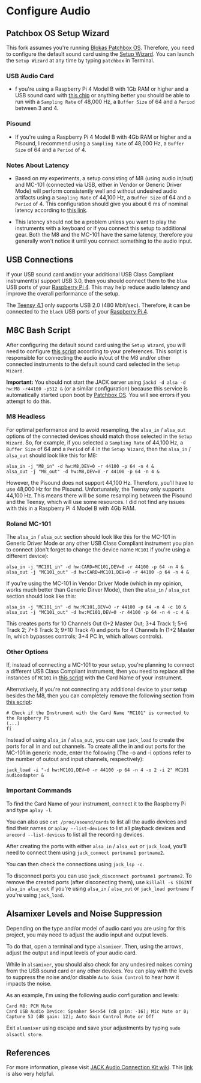 # Configure Audio

## Patchbox OS Setup Wizard

This fork assumes you're running [Blokas Patchbox OS](https://blokas.io/patchbox-os/). Therefore, you need to configure the default sound card using the [Setup Wizard](https://blokas.io/patchbox-os/docs/setup-wizard/). You can launch the `Setup Wizard` at any time by typing `patchbox` in Terminal.

### USB Audio Card

- f you're using a Raspberry Pi 4 Model B with 1Gb RAM or higher and a USB sound card with [this chip](https://datasheet.lcsc.com/lcsc/1912111437_Cmedia-HS-100B_C371351.pdf) or anything better you should be able to run with a `Sampling Rate` of 48,000 Hz, a `Buffer Size` of 64 and a `Period` between 3 and 4.

### Pisound

- If you're using a Raspberry Pi 4 Model B with 4Gb RAM or higher and a Pisound, I recommend using a `Sampling Rate` of 48,000 Hz, a `Buffer Size` of 64 and a `Period` of 4.

### Notes About Latency

- Based on my experiments, a setup consisting of M8 (using audio in/out) and MC-101 (connected via USB, either in Vendor or Generic Driver Mode) will perform consistently well and without undesired audio artifacts using a `Sampling Rate` of 44,100 Hz, a `Buffer Size` of 64 and a `Period` of 4. This configuration should give you about 6 ms of nominal latency according to [this link](https://wiki.linuxaudio.org/wiki/list_of_jack_frame_period_settings_ideal_for_usb_interface).

- This latency should not be a problem unless you want to play the instruments with a keyboard or if you connect this setup to additional gear. Both the M8 and the MC-101 have the same latency, therefore you generally won't notice it until you connect something to the audio input.

## USB Connections

If your USB sound card and/or your additional USB Class Compliant instrument(s) support USB 3.0, then you should connect them to the `blue` USB ports of your [Raspberry Pi 4](https://www.raspberrypi.com/products/raspberry-pi-4-model-b/). This may help reduce audio latency and improve the overall performance of the setup.

The [Teensy 4.1](https://www.pjrc.com/store/teensy41.html) only supports USB 2.0 (480 Mbit/sec). Therefore, it can be connected to the `black` USB ports of your [Raspberry Pi 4](https://www.raspberrypi.com/products/raspberry-pi-4-model-b/).

## M8C Bash Script

After configuring the default sound card using the `Setup Wizard`, you will need to configure [this script](https://github.com/RowdyVoyeur/m8c-rpi4/blob/main/m8c.sh) according to your preferences. This script is responsible for connecting the audio in/out of the M8 and/or other connected instruments to the default sound card selected in the `Setup Wizard`.

**Important:** You should not start the JACK server using `jackd -d alsa -d hw:M8 -r44100 -p512 &` (or a similar configuration) because this service is automatically started upon boot by [Patchbox OS](https://blokas.io/patchbox-os/docs/software-guides). You will see errors if you attempt to do this.

### M8 Headless

For optimal performance and to avoid resampling, the `alsa_in` / `alsa_out` options of the connected devices should match those selected in the `Setup Wizard`. So, for example, if you selected a `Sampling Rate` of 44,100 Hz, a `Buffer Size` of 64 and a `Period` of 4 in the `Setup Wizard`, then the `alsa_in` / `alsa_out` should look like this for M8:
```
alsa_in -j "M8_in" -d hw:M8,DEV=0 -r 44100 -p 64 -n 4 &
alsa_out -j "M8_out" -d hw:M8,DEV=0 -r 44100 -p 64 -n 4 &
```

However, the Pisound does not support 44,100 Hz. Therefore, you'll have to use 48,000 Hz for the Pisound. Unfortunately, the Teensy only supports 44,100 Hz. This means there will be some resampling between the Pisound and the Teensy, which will use some resources. I did not find any issues with this in a Raspberry Pi 4 Model B with 4Gb RAM.

### Roland MC-101

The `alsa_in` / `alsa_out` section should look like this for the MC-101 in Generic Driver Mode or any other USB Class Compliant instrument you plan to connect (don't forget to change the device name `MC101` if you're using a different device):
```
alsa_in -j "MC101_in" -d hw:CARD=MC101,DEV=0 -r 44100 -p 64 -n 4 &
alsa_out -j "MC101_out" -d hw:CARD=MC101,DEV=0 -r 44100 -p 64 -n 4 &
```

If you're using the MC-101 in Vendor Driver Mode (which in my opinion, works much better than Generic Dirver Mode), then the `alsa_in` / `alsa_out` section should look like this:
```
alsa_in -j "MC101_in" -d hw:MC101,DEV=0 -r 44100 -p 64 -n 4 -c 10 &
alsa_out -j "MC101_out" -d hw:MC101,DEV=0 -r 44100 -p 64 -n 4 -c 4 &
```

This creates ports for 10 Channels Out (1+2 Master Out; 3+4 Track 1; 5+6 Track 2; 7+8 Track 3; 9+10 Track 4) and ports for 4 Channels In (1+2 Master In, which bypasses controls; 3+4 PC In, which allows controls).

### Other Options

If, instead of connecting a MC-101 to your setup, you're planning to connect a different USB Class Compliant instrument, then you need to replace all the instances of `MC101` in [this script](https://github.com/RowdyVoyeur/m8c-rpi4/blob/main/m8c.sh) with the Card Name of your instrument.

Alternatively, if you're not connecting any additional device to your setup besides the M8, then you can completely remove the following section from [this script](https://github.com/RowdyVoyeur/m8c-rpi4/blob/main/m8c.sh):

```
# Check if the Instrument with the Card Name "MC101" is connected to the Raspberry Pi
(...)
fi
```

Instead of using `alsa_in` / `alsa_out`, you can use `jack_load` to create the ports for all in and out channels. To create all the in and out ports for the MC-101 in generic mode, enter the following (The -o and -i options refer to the number of outout and input channels, respectively):
```
jack_load -i "-d hw:MC101,DEV=0 -r 44100 -p 64 -n 4 -o 2 -i 2" MC101 audioadapter &
```

### Important Commands

To find the Card Name of your instrument, connect it to the Raspberry Pi and type `aplay -l`.

You can also use `cat /proc/asound/cards` to list all the audio devices and find their names or `aplay --list-devices` to list all playback devices and `arecord --list-devices` to list all the recording devices.

After creating the ports with either `alsa_in` / `alsa_out` or `jack_load`, you'll need to connect them using `jack_connect portname1 portname2`.

You can then check the connections using `jack_lsp -c`.

To disconnect ports you can use `jack_disconnect portname1 portname2`. To remove the created ports (after disconecting them), use `killall -s SIGINT alsa_in alsa_out` if you're using `alsa_in` / `alsa_out` or `jack_load portname` if you're using `jack_load`.

## Alsamixer Levels and Noise Suppression

Depending on the type and/or model of audio card you are using for this project, you may need to adjust the audio input and output levels.

To do that, open a terminal and type `alsamixer`. Then, using the arrows, adjust the output and input levels of your audio card.

While in `alsamixer`, you should also check for any undesired noises coming from the USB sound card or any other devices. You can play with the levels to suppress the noise and/or disable `Auto Gain Control` to hear how it impacts the noise.

As an example, I'm using the following audio configuration and levels:
```
Card M8: PCM Mute
Card USB Audio Device: Speaker 54<>54 (dB gain: -16); Mic Mute or 0; Capture 53 (dB gain: 12); Auto Gain Control Mute or Off
```

Exit `alsamixer` using escape and save your adjustments by typing `sudo alsactl store`.

## References

For more information, please visit [JACK Audio Connection Kit wiki](https://github.com/jackaudio/jackaudio.github.com/wiki). This [link](https://askubuntu.com/questions/1153655/making-connections-in-jack-on-the-command-line) is also very helpful.
